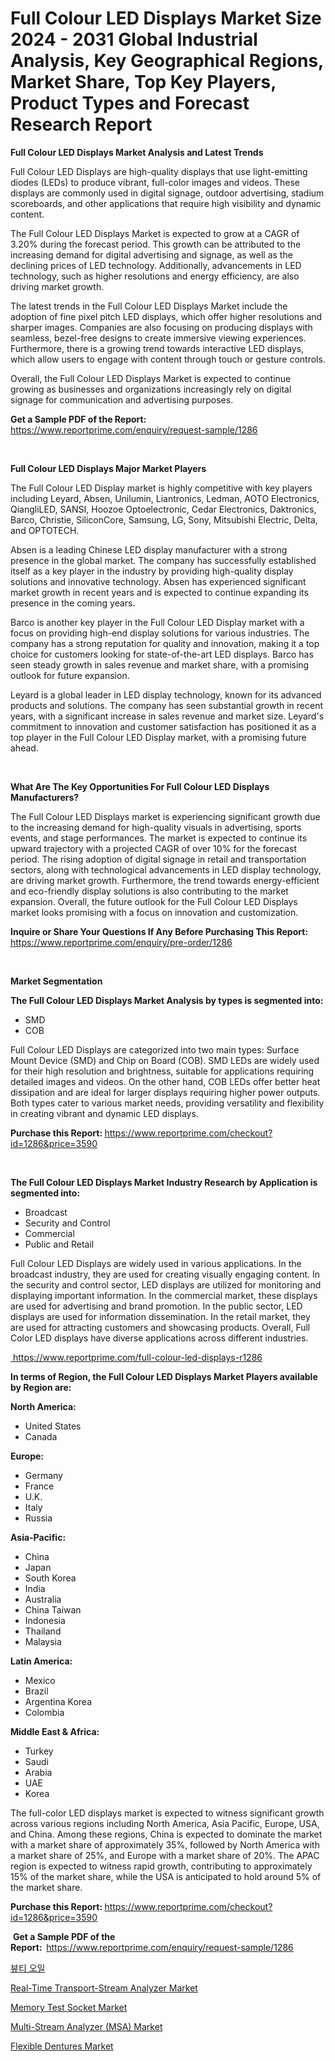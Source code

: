 <p><h1>Full Colour LED Displays Market Size 2024 - 2031 Global Industrial Analysis, Key Geographical Regions, Market Share, Top Key Players, Product Types and Forecast Research Report</h1></p><p><strong>Full Colour LED Displays Market Analysis and Latest Trends</strong></p>
<p><p>Full Colour LED Displays are high-quality displays that use light-emitting diodes (LEDs) to produce vibrant, full-color images and videos. These displays are commonly used in digital signage, outdoor advertising, stadium scoreboards, and other applications that require high visibility and dynamic content.</p><p>The Full Colour LED Displays Market is expected to grow at a CAGR of 3.20% during the forecast period. This growth can be attributed to the increasing demand for digital advertising and signage, as well as the declining prices of LED technology. Additionally, advancements in LED technology, such as higher resolutions and energy efficiency, are also driving market growth.</p><p>The latest trends in the Full Colour LED Displays Market include the adoption of fine pixel pitch LED displays, which offer higher resolutions and sharper images. Companies are also focusing on producing displays with seamless, bezel-free designs to create immersive viewing experiences. Furthermore, there is a growing trend towards interactive LED displays, which allow users to engage with content through touch or gesture controls.</p><p>Overall, the Full Colour LED Displays Market is expected to continue growing as businesses and organizations increasingly rely on digital signage for communication and advertising purposes.</p></p>
<p><strong>Get a Sample PDF of the Report:&nbsp;</strong> <a href="https://www.reportprime.com/enquiry/request-sample/1286">https://www.reportprime.com/enquiry/request-sample/1286</a></p>
<p>&nbsp;</p>
<p><strong>Full Colour LED Displays Major Market Players</strong></p>
<p><p>The Full Colour LED Display market is highly competitive with key players including Leyard, Absen, Unilumin, Liantronics, Ledman, AOTO Electronics, QiangliLED, SANSI, Hoozoe Optoelectronic, Cedar Electronics, Daktronics, Barco, Christie, SiliconCore, Samsung, LG, Sony, Mitsubishi Electric, Delta, and OPTOTECH.</p><p>Absen is a leading Chinese LED display manufacturer with a strong presence in the global market. The company has successfully established itself as a key player in the industry by providing high-quality display solutions and innovative technology. Absen has experienced significant market growth in recent years and is expected to continue expanding its presence in the coming years.</p><p>Barco is another key player in the Full Colour LED Display market with a focus on providing high-end display solutions for various industries. The company has a strong reputation for quality and innovation, making it a top choice for customers looking for state-of-the-art LED displays. Barco has seen steady growth in sales revenue and market share, with a promising outlook for future expansion.</p><p>Leyard is a global leader in LED display technology, known for its advanced products and solutions. The company has seen substantial growth in recent years, with a significant increase in sales revenue and market size. Leyard's commitment to innovation and customer satisfaction has positioned it as a top player in the Full Colour LED Display market, with a promising future ahead.</p></p>
<p>&nbsp;</p>
<p><strong>What Are The Key Opportunities For Full Colour LED Displays Manufacturers?</strong></p>
<p><p>The Full Colour LED Displays market is experiencing significant growth due to the increasing demand for high-quality visuals in advertising, sports events, and stage performances. The market is expected to continue its upward trajectory with a projected CAGR of over 10% for the forecast period. The rising adoption of digital signage in retail and transportation sectors, along with technological advancements in LED display technology, are driving market growth. Furthermore, the trend towards energy-efficient and eco-friendly display solutions is also contributing to the market expansion. Overall, the future outlook for the Full Colour LED Displays market looks promising with a focus on innovation and customization.</p></p>
<p><strong>Inquire or Share Your Questions If Any Before Purchasing This Report:</strong> <a href="https://www.reportprime.com/enquiry/pre-order/1286">https://www.reportprime.com/enquiry/pre-order/1286</a></p>
<p>&nbsp;</p>
<p><strong>Market Segmentation</strong></p>
<p><strong>The Full Colour LED Displays Market Analysis by types is segmented into:</strong></p>
<p><ul><li>SMD</li><li>COB</li></ul></p>
<p><p>Full Colour LED Displays are categorized into two main types: Surface Mount Device (SMD) and Chip on Board (COB). SMD LEDs are widely used for their high resolution and brightness, suitable for applications requiring detailed images and videos. On the other hand, COB LEDs offer better heat dissipation and are ideal for larger displays requiring higher power outputs. Both types cater to various market needs, providing versatility and flexibility in creating vibrant and dynamic LED displays.</p></p>
<p><strong>Purchase this Report:&nbsp;</strong><a href="https://www.reportprime.com/checkout?id=1286&price=3590">https://www.reportprime.com/checkout?id=1286&price=3590</a></p>
<p>&nbsp;</p>
<p><strong>The Full Colour LED Displays Market Industry Research by Application is segmented into:</strong></p>
<p><ul><li>Broadcast</li><li>Security and Control</li><li>Commercial</li><li>Public and Retail</li></ul></p>
<p><p>Full Colour LED Displays are widely used in various applications. In the broadcast industry, they are used for creating visually engaging content. In the security and control sector, LED displays are utilized for monitoring and displaying important information. In the commercial market, these displays are used for advertising and brand promotion. In the public sector, LED displays are used for information dissemination. In the retail market, they are used for attracting customers and showcasing products. Overall, Full Color LED displays have diverse applications across different industries.</p></p>
<p><a href="https://www.reportprime.com/full-colour-led-displays-r1286">&nbsp;https://www.reportprime.com/full-colour-led-displays-r1286</a></p>
<p><strong>In terms of Region, the Full Colour LED Displays Market Players available by Region are:</strong></p>
<p>
    <p> <strong> North America: </strong>
        <ul>
            <li>United States</li>
            <li>Canada</li>
        </ul>
        </p> 
    <p> <strong> Europe: </strong>
        <ul>
            <li>Germany</li>
            <li>France</li>
            <li>U.K.</li>
            <li>Italy</li>
            <li>Russia</li>
        </ul>
        </p> 
    <p> <strong> Asia-Pacific: </strong>
        <ul>
            <li>China</li>
            <li>Japan</li>
            <li>South Korea</li>
            <li>India</li>
            <li>Australia</li>
            <li>China Taiwan</li>
            <li>Indonesia</li>
            <li>Thailand</li>
            <li>Malaysia</li>
        </ul>
        </p> 
    <p> <strong> Latin America: </strong>
        <ul>
            <li>Mexico</li>
            <li>Brazil</li>
            <li>Argentina Korea</li>
            <li>Colombia</li>
        </ul>
        </p> 
    <p> <strong> Middle East & Africa: </strong>
        <ul>
            <li>Turkey</li>
            <li>Saudi</li>
            <li>Arabia</li>
            <li>UAE</li>
            <li>Korea</li>
        </ul>
    </p>
    </p>
<p><p>The full-color LED displays market is expected to witness significant growth across various regions including North America, Asia Pacific, Europe, USA, and China. Among these regions, China is expected to dominate the market with a market share of approximately 35%, followed by North America with a market share of 25%, and Europe with a market share of 20%. The APAC region is expected to witness rapid growth, contributing to approximately 15% of the market share, while the USA is anticipated to hold around 5% of the market share.</p></p>
<p><strong>Purchase this Report: </strong><a href="https://www.reportprime.com/checkout?id=1286&price=3590">https://www.reportprime.com/checkout?id=1286&price=3590</a></p>
<p>&nbsp;<strong>Get a Sample PDF of the Report:&nbsp;&nbsp;</strong><a href="https://www.reportprime.com/enquiry/request-sample/1286">https://www.reportprime.com/enquiry/request-sample/1286</a></p>
<p><strong></strong></p>
<p><p><a href="https://medium.com/@bricebeahan2023/%EB%AF%B8%EC%9A%A9-%EC%98%A4%EC%9D%BC-%EC%82%B0%EC%97%85-%EB%B6%84%EC%84%9D-%EB%B3%B4%EA%B3%A0%EC%84%9C-%EC%8B%9C%EC%9E%A5-%EA%B7%9C%EB%AA%A8%EB%8A%94-%EC%97%B0%ED%8F%89%EA%B7%A0-%EC%84%B1%EC%9E%A5%EB%A5%A0-11-4-%EB%A1%9C-%EC%84%B1%EC%9E%A5%ED%95%98%EA%B3%A0-%EC%9E%88%EC%9C%BC%EB%A9%B0-2024%EB%85%84%EB%B6%80%ED%84%B0-2031%EB%85%84%EA%B9%8C%EC%A7%80-%EC%98%88%EC%83%81%EB%90%98%EB%8A%94-%EC%9D%91%EC%9A%A9-%EB%B6%84%EC%95%BC-%EC%9C%A0%ED%98%95-%EB%B0%8F-%EC%A7%80%EC%97%AD%EB%B3%84-%EC%A0%84%EB%A7%9D%EC%9E%85%EB%8B%88%EB%8B%A4-96c249c885bc">뷰티 오일</a></p><p><a href="https://medium.com/@lamm8276/real-time-transport-stream-analyzer-market-size-market-segmentation-market-trends-and-growth-c8d03142a6f6">Real-Time Transport-Stream Analyzer Market</a></p><p><a href="https://github.com/lsapaaep8/Market-Research-Report-List-1/blob/main/memory-test-socket-market.md">Memory Test Socket Market</a></p><p><a href="https://medium.com/@lamm8276/comprehensive-analysis-of-the-global-multi-stream-analyzer-msa-market-growth-trends-market-edf8a9b8a10c">Multi-Stream Analyzer (MSA) Market</a></p><p><a href="https://issuu.com/reportprime-2/docs/flexible-dentures-market-size-2030.pptx">Flexible Dentures Market</a></p></p>
